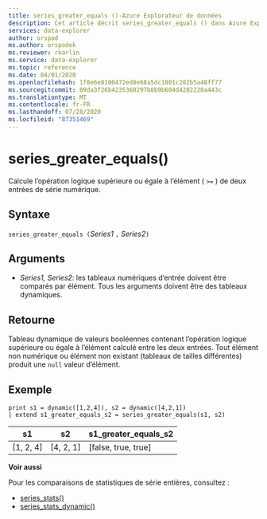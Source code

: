 ```yaml
---
title: series_greater_equals ()-Azure Explorateur de données
description: Cet article décrit series_greater_equals () dans Azure Explorateur de données.
services: data-explorer
author: orspod
ms.author: orspodek
ms.reviewer: rkarlin
ms.service: data-explorer
ms.topic: reference
ms.date: 04/01/2020
ms.openlocfilehash: 1f8e6e8100472ed8e68a5dc1801c282b5a48ff77
ms.sourcegitcommit: 09da3f26b4235368297b8b9b604d4282228a443c
ms.translationtype: MT
ms.contentlocale: fr-FR
ms.lasthandoff: 07/28/2020
ms.locfileid: "87351469"
---
```

# <a name="series_greater_equals"></a>series_greater_equals()

Calcule l’opération logique supérieure ou égale à l’élément ( `>=` ) de deux entrées de série numérique.

## <a name="syntax"></a>Syntaxe

`series_greater_equals (`*Series1* `,` *Series2*`)`

## <a name="arguments"></a>Arguments

* *Series1, Series2*: les tableaux numériques d’entrée doivent être comparés par élément. Tous les arguments doivent être des tableaux dynamiques. 

## <a name="returns"></a>Retourne

Tableau dynamique de valeurs booléennes contenant l’opération logique supérieure ou égale à l’élément calculé entre les deux entrées. Tout élément non numérique ou élément non existant (tableaux de tailles différentes) produit une `null` valeur d’élément.

## <a name="example"></a>Exemple

<!-- csl: https://help.kusto.windows.net:443/Samples -->
```kusto
print s1 = dynamic([1,2,4]), s2 = dynamic([4,2,1])
| extend s1_greater_equals_s2 = series_greater_equals(s1, s2)
```

|s1|s2|s1_greater_equals_s2|
|---|---|---|
|[1, 2, 4]|[4, 2, 1]|[false, true, true]|

**Voir aussi**

Pour les comparaisons de statistiques de série entières, consultez :
* [series_stats()](series-statsfunction.md)
* [series_stats_dynamic()](series-stats-dynamicfunction.md)
